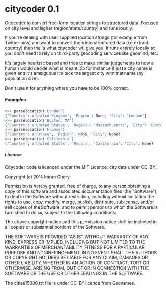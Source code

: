 citycoder 0.1
=============

Geocoder to convert free-form location strings to structured data. Focused on city level and higher (region/state/country) and runs locally.

If you're dealing with user supplied location strings (for example from Twitter bios) and want to convert them into structured data (i.e extract country) then that's what citycoder will give you. It runs entirely locally so you don't need to rely on third-party geocoding services like geomind, etc.

It's largely heuristic based and tries to make similar judgements to how a human would decide what is meant. So for instance if just a city name is given and it's ambiguous it'll pick the largest city with that name (by population size).

Don't use it for anything where you have to be 100% correct.

##### Examples

```python
>>> parselocation('London')
{'Country': u'United Kingdom', 'Region': None, 'City': 'London'}
>>> parselocation('Boston, MA')
{'Country': u'United States', 'Region': 'Massachusetts', 'City': 'Boston'}
>>> parselocation('France')
{'Country': u'France', 'Region': None, 'City': None}
>>> parselocation('California')
{'Country': u'United States', 'Region': 'California', 'City': None}
```


##### Licence

Citycoder code is licenced under the MIT Licence; city data under CC-BY.

Copyright (c) 2014 Imran Ghory

Permission is hereby granted, free of charge, to any person obtaining a copy of this software and associated documentation files (the "Software"), to deal in the Software without restriction, including without limitation the rights to use, copy, modify, merge, publish, distribute, sublicense, and/or sell copies of the Software, and to permit persons to whom the Software is furnished to do so, subject to the following conditions:

The above copyright notice and this permission notice shall be included in all copies or substantial portions of the Software.

THE SOFTWARE IS PROVIDED "AS IS", WITHOUT WARRANTY OF ANY KIND, EXPRESS OR IMPLIED, INCLUDING BUT NOT LIMITED TO THE WARRANTIES OF MERCHANTABILITY, FITNESS FOR A PARTICULAR PURPOSE AND NONINFRINGEMENT. IN NO EVENT SHALL THE AUTHORS OR COPYRIGHT HOLDERS BE LIABLE FOR ANY CLAIM, DAMAGES OR OTHER LIABILITY, WHETHER IN AN ACTION OF CONTRACT, TORT OR OTHERWISE, ARISING FROM, OUT OF OR IN CONNECTION WITH THE SOFTWARE OR THE USE OR OTHER DEALINGS IN THE SOFTWARE.

The cities15000.txt file is under CC-BY licence from Geonames.

